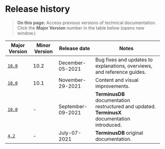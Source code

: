 # Release history

> **On this page:** Access previous versions of technical documentation. Click the **Major Version** number in the table below (opens new window.)    

| Major Version | Minor Version | Release date | Notes |
| -- | -- | -- | -- |
| [`10.0`](https://terminusdb.com/docs/v10.0/#/) | 10.2 | December-05-2021 | Bug fixes and updates to explanations, overviews, and reference guides. |
| [`10.0`](https://terminusdb.com/docs/v10.0/#/) | 10.1 | November-29-2021 | Content and visual improvements. |
| [`10.0`](https://terminusdb.com/docs/v10.0/#/) | - | September-09-2021 | **TerminusDB** documentation restructured and updated. **TerminusX** documentation introduced. |
| [`4.2`](https://terminusdb.com/docs/v4.2/#/) | - | July-07-2021 | **TerminusDB** original documentation. |